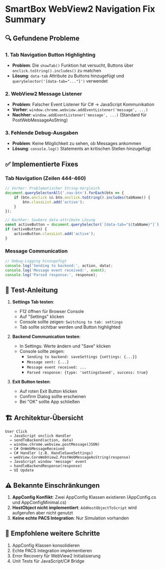 # SmartBox WebView2 Navigation Fix Summary

## 🔍 Gefundene Probleme

### 1. **Tab Navigation Button Highlighting**
- **Problem**: Die `showTab()` Funktion hat versucht, Buttons über `onclick.toString().includes()` zu matchen
- **Lösung**: `data-tab` Attribute zu Buttons hinzugefügt und `querySelector('[data-tab="..."]')` verwendet

### 2. **WebView2 Message Listener**
- **Problem**: Falscher Event Listener für C# → JavaScript Kommunikation
- **Vorher**: `window.chrome.webview.addEventListener('message', ...)`
- **Nachher**: `window.addEventListener('message', ...)` (Standard für PostWebMessageAsString)

### 3. **Fehlende Debug-Ausgaben**
- **Problem**: Keine Möglichkeit zu sehen, ob Messages ankommen
- **Lösung**: `console.log()` Statements an kritischen Stellen hinzugefügt

## ✅ Implementierte Fixes

### Tab Navigation (Zeilen 444-460)
```javascript
// Vorher: Problematischer String-Vergleich
document.querySelectorAll('.nav-btn').forEach(btn => {
    if (btn.onclick && btn.onclick.toString().includes(tabName)) {
        btn.classList.add('active');
    }
});

// Nachher: Saubere data-attribute Lösung
const activeButton = document.querySelector(`[data-tab="${tabName}"]`);
if (activeButton) {
    activeButton.classList.add('active');
}
```

### Message Communication
```javascript
// Debug-Logging hinzugefügt
console.log('Sending to backend:', action, data);
console.log('Message event received:', event);
console.log('Parsed response:', response);
```

## 🧪 Test-Anleitung

1. **Settings Tab testen**:
   - F12 öffnen für Browser Console
   - Auf "Settings" klicken
   - Console sollte zeigen: `Switching to tab: settings`
   - Tab sollte sichtbar werden und Button highlighted

2. **Backend Communication testen**:
   - In Settings: Werte ändern und "Save" klicken
   - Console sollte zeigen:
     - `Sending to backend: saveSettings {settings: {...}}`
     - `Message sent: {...}`
     - `Message event received: ...`
     - `Parsed response: {type: 'settingsSaved', success: true}`

3. **Exit Button testen**:
   - Auf roten Exit Button klicken
   - Confirm Dialog sollte erscheinen
   - Bei "OK" sollte App schließen

## 🏗️ Architektur-Übersicht

```
User Click 
  → JavaScript onclick Handler
  → sendToBackend(action, data)
  → window.chrome.webview.postMessage(JSON)
  → C# OnWebMessageReceived
  → C# Handler (z.B. HandleSaveSettings)
  → webView.CoreWebView2.PostWebMessageAsString(response)
  → JavaScript window 'message' event
  → handleBackendResponse(response)
  → UI Update
```

## ⚠️ Bekannte Einschränkungen

1. **AppConfig Konflikt**: Zwei AppConfig Klassen existieren (AppConfig.cs und AppConfigMinimal.cs)
2. **HostObject nicht implementiert**: `AddHostObjectToScript` wird aufgerufen aber nicht genutzt
3. **Keine echte PACS Integration**: Nur Simulation vorhanden

## 🔧 Empfohlene weitere Schritte

1. AppConfig Klassen konsolidieren
2. Echte PACS Integration implementieren
3. Error Recovery für WebView2 Initialisierung
4. Unit Tests für JavaScript/C# Bridge